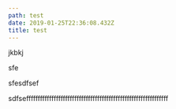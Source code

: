 ```yaml
---
path: test
date: 2019-01-25T22:36:08.432Z
title: test
---
```

jkbkj

sfe

sfesdfsef

sdfseffffffffffffffffffffffffffffffffffffffffffffffffffffffffffffff

